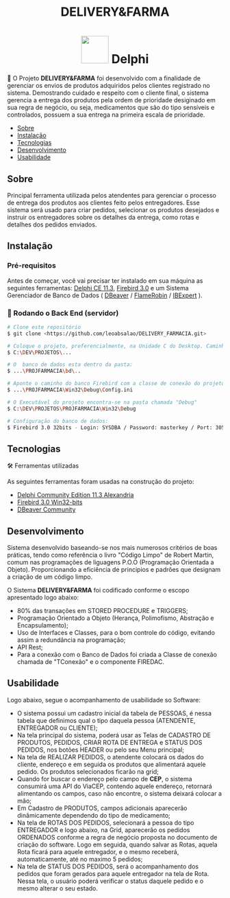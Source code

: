<h1 align="center">DELIVERY&FARMA</h1>
<h1 align="center">
  <img height="64px" src="https://img.icons8.com/color/48/000000/delphi-ide.png"> Delphi
</h1>
<p align="left">🚀 O Projeto <b>DELIVERY&FARMA</b> foi desenvolvido com a finalidade de gerenciar os envios de produtos adquiridos pelos clientes registrado no sistema.   
	Demostrando cuidado e respeito com o cliente final, o sistema gerencia a entrega dos produtos pela ordem de prioridade desiginado em sua regra de negócio, ou seja, 
        medicamentos que são do tipo sensíveis e controlados, possuem a sua entrega na primeira escala de prioridade.</p>
<p></p>
<p></p>

<!--ts-->
   * [Sobre](#Sobre)
   * [Instalação](#instalacao)
   * [Tecnologias](#tecnologias)
   * [Desenvolvimento](#desenvolvimento)
   * [Usabilidade](#usabilidade) 
<!--te-->

## Sobre
<p>
	Principal ferramenta utilizada pelos atendentes para gerenciar o processo de entrega dos
produtos aos clientes feito pelos entregadores. Esse sistema será usado para criar pedidos,
selecionar os produtos desejados e instruir os entregadores sobre os detalhes da entrega,
como rotas e detalhes dos pedidos enviados.
</p>

## Instalação
### Pré-requisitos

Antes de começar, você vai precisar ter instalado em sua máquina as seguintes ferramentas:
[Delphi CE 11.3](https://www.embarcadero.com/br/products/delphi/starter/free-download), [Firebird 3.0](https://firebirdsql.org/en/firebird-3-0-10/#Win32) e um Sistema Gerenciador de Banco de Dados ( [DBeaver](https://dbeaver.io/) / [FlameRobin](http://www.flamerobin.org/) / [IBExpert](https://www.ibexpert.net/downloadcenter/) ).


### 🎲 Rodando o Back End (servidor)

```bash
# Clone este repositório
$ git clone <https://github.com/leoabsalao/DELIVERY_FARMACIA.git>

# Coloque o projeto, preferencialmente, na Unidade C do Desktop. Caminho atual: 
$ C:\DEV\PROJETOS\...

# O  banco de dados esta dentro da pasta:
$ ...\PROJFARMACIA\bd\..

# Aponte o caminho do banco Firebird com a classe de conexão do projeto através do arquivo .Ini
$ ...\PROJFARMACIA\Win32\Debug\Config.ini

# O Executável do projeto encontra-se na pasta chamada "Debug"
$ C:\DEV\PROJETOS\PROJFARMACIA\Win32\Debug

# Configuração do banco de dados:
$ Firebird 3.0 32bits - Login: SYSDBA / Password: masterkey / Port: 3050
```

## Tecnologias 
🛠 Ferramentas utilizadas

As seguintes ferramentas foram usadas na construção do projeto:

- [Delphi Community Edition 11.3 Alexandria](https://www.embarcadero.com/br/products/delphi/starter/free-download)
- [Firebird 3.0 Win32-bits](https://firebirdsql.org/en/firebird-3-0-10/#Win32)
- [DBeaver Community](https://dbeaver.io/)

## Desenvolvimento

<p> Sistema desenvolvido baseando-se nos mais numerosos critérios de boas práticas, tendo como referência o livro "Código Limpo" de Robert Martin, comum nas programações de liguagens P.O.O (Programação Orientada a Objeto).
Proporcionando a eficiência de principios e padrôes que designam a criação de um código limpo. 

O Sistema <b>DELIVERY&FARMA</b> foi codificado conforme o escopo apresentado logo abaixo:
- 80% das transações em STORED PROCEDURE e TRIGGERS;
- Programação Orientado a Objeto (Herança, Polimofismo, Abstração e Encapsulamento);
- Uso de Interfaces e Classes, para o bom controle do código, evitando assim a redundância na programação;
- API Rest;
- Para a conexão com o Banco de Dados foi criada a Classe de conexão chamada de "TConexão" e o componente FIREDAC.
</p>

## Usabilidade

<p>
 Logo abaixo, segue o acompanhamento de usabilidade so Software:
 
- O sistema possui um cadastro inicial da tabela de PESSOAS, é nessa tabela que definimos qual o tipo daquela pessoa (ATENDENTE, ENTREGADOR ou CLIENTE);
- Na tela principal do sistema, poderá usar as Telas de CADASTRO DE PRODUTOS, PEDIDOS, CRIAR ROTA DE ENTREGA e STATUS DOS PEDIDOS, nos botões HEADER ou pelo seu Menu principal;
- Na tela de REALIZAR PEDIDOS, o atendente colocará os dados do cliente, endereço e em seguida os produtos que alimentará aquele pedido. Os produtos selecionados ficarão na grid;
- Quando for buscar o endereço pelo campo de <b>CEP</b>, o sistema consumirá uma API do ViaCEP, contendo aquele endereço, retornará alimentando os campos, caso não encontre, o sistema deixará colocar a mão;
- Em Cadastro de PRODUTOS, campos adicionais aparecerão dinâmicamente dependendo do tipo de medicamento;
- Na tela de ROTAS DOS PEDIDOS, selecionará a pessoa do tipo ENTREGADOR e logo abaixo, na Grid, aparecerão os pedidos ORDENADOS conforme a regra de negócio proposta no documento de criação do software. Logo em seguida,
  quando salvar as Rotas, aquela Rota ficará para aquele entregador, e o mesmo receberá, automaticamente, até no maximo 5 pedidos;
- Na tela de STATUS DOS PEDIDOS, será o acompanhamento dos pedidos que foram gerados para aquele entregador na tela de Rota. Nessa tela, o usuário poderá verificar o status daquele pedido e o mesmo alterar o seu estado.
</p>






